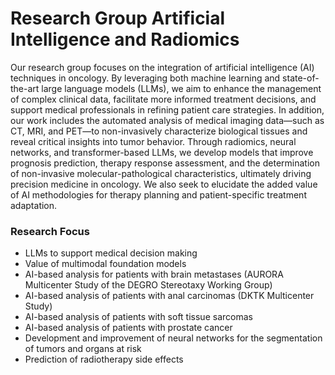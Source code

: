 # Research Group Artificial Intelligence and Radiomics

Our research group focuses on the integration of  artificial intelligence (AI) techniques in oncology. By leveraging both machine learning and state-of-the-art large language models (LLMs), we aim to enhance the management of complex clinical data, facilitate more informed treatment decisions, and support medical professionals in refining patient care strategies. In addition, our work includes the automated analysis of medical imaging data—such as CT, MRI, and PET—to non-invasively characterize biological tissues and reveal critical insights into tumor behavior. Through radiomics, neural networks, and transformer-based LLMs, we develop models that improve prognosis prediction, therapy response assessment, and the determination of non-invasive molecular-pathological characteristics, ultimately driving precision medicine in oncology. We also seek to elucidate the added value of AI methodologies for therapy planning and patient-specific treatment adaptation.

### Research Focus
- LLMs to support medical decision making
- Value of multimodal foundation models
- AI-based analysis for patients with brain metastases (AURORA Multicenter Study of the DEGRO Stereotaxy Working Group)
- AI-based analysis of patients with anal carcinomas (DKTK Multicenter Study)
- AI-based analysis of patients with soft tissue sarcomas
- AI-based analysis of patients with prostate cancer
- Development and improvement of neural networks for the segmentation of tumors and organs at risk
- Prediction of radiotherapy side effects
  
<!--
### Research Staff
- PD Dr. med. Jan C. Peeken (Group Head)
- Dr. med. Lucas Etzel (Physician Scientist)
- May Ngyuen (Physician Scientist)
- Daniel Rusche (Physician Scientist)
- Dr. med. Dr. rer. Nat. Kim Kraus (Physician Scientist)
- Óscar Salvador Llorián (MSc, PhD-Student)
- Fernando Navarro (MSc, PhD-Student)
- Stefan Fischer (MSc, PhD-Student)
- Johannes Kiechle (MSc, PhD-Student)
- Can Erdur (MSc, PhD-Student)
- Daniel Scholz (MSc, PhD-Student)
- Mohamed Shouman (Medical PhD-Student)
- Nora Windeler (Medical PhD-Student)
- Josef Buchner (Medical PhD-Student)
- Maksym Oreshko (Medical PhD-Student)


**MRI-RadOnc/MRI-RadOnc** is a ✨ _special_ ✨ repository because its `README.md` (this file) appears on your GitHub profile.

Here are some ideas to get you started:

- 🔭 I’m currently working on ...
- 🌱 I’m currently learning ...
- 👯 I’m looking to collaborate on ...
- 🤔 I’m looking for help with ...
- 💬 Ask me about ...
- 📫 How to reach me: ...
- 😄 Pronouns: ...
- ⚡ Fun fact: ...
-->
